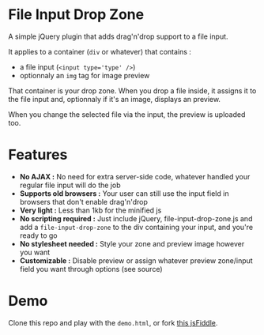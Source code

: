 File Input Drop Zone
====================

A simple jQuery plugin that adds drag'n'drop support to a file input.

It applies to a container (`div` or whatever) that contains :

* a file input (`<input type='type' />`)
* optionnaly an `img` tag for image preview

That container is your drop zone. When you drop a file inside, it assigns it to the file input and, optionnaly if it's an image, displays an preview.

When you change the selected file via the input, the preview is uploaded too.

Features
========

* **No AJAX :** No need for extra server-side code, whatever handled your regular file input will do the job
* **Supports old browsers :** Your user can still use the input field in browsers that don't enable drag'n'drop
* **Very light :** Less than 1kb for the minified js
* **No scripting required :** Just include jQuery, file-input-drop-zone.js and add a `file-input-drop-zone` to the div containing your input, and you're ready to go
* **No stylesheet needed :** Style your zone and preview image however you want
* **Customizable :** Disable preview or assign whatever preview zone/input field you want through options (see source)

Demo
====

Clone this repo and play with the `demo.html`, or fork [this jsFiddle](http://jsfiddle.net/ejoubaud/PdNvd/last/).